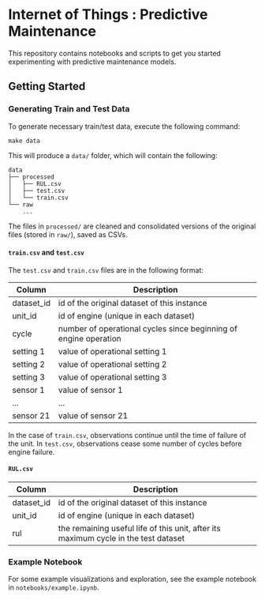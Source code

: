 # Internet of Things : Predictive Maintenance
This repository contains notebooks and scripts to get you started experimenting with predictive maintenance models.

## Getting Started

### Generating Train and Test Data
To generate necessary train/test data, execute the following command:
```
make data
```
This will produce a `data/` folder, which will contain the following:
```
data
├── processed
│   ├── RUL.csv
│   ├── test.csv
│   └── train.csv
└── raw
    ...
```
The files in `processed/` are cleaned and consolidated versions of the original files (stored in `raw/`), saved as CSVs. 

#### `train.csv` and `test.csv`

The `test.csv` and `train.csv` files are in the following format:

| Column     | Description                                                      |
|------------|------------------------------------------------------------------|
| dataset_id | id of the original dataset of this instance                      |
| unit_id    | id of engine (unique in each dataset)                            |
| cycle      | number of operational cycles since beginning of engine operation |
| setting 1  | value of operational setting 1                                   |
| setting 2  | value of operational setting 2                                   |
| setting 3  | value of operational setting 3                                   |
| sensor 1   | value of sensor 1                                                |
| ...        | ...                                                              |
| sensor 21  | value of sensor 21                                               |

In the case of `train.csv`, observations continue until the time of failure of the unit. In `test.csv`, observations cease some number of cycles before engine failure. 

#### `RUL.csv`

| Column     | Description                                                                         |
|------------|-------------------------------------------------------------------------------------|
| dataset_id | id of the original dataset of this instance                                         |
| unit_id    | id of engine (unique in each dataset)                                               |
| rul        | the remaining useful life of this unit, after its maximum cycle in the test dataset |

### Example Notebook
For some example visualizations and exploration, see the example notebook in `notebooks/example.ipynb`. 
